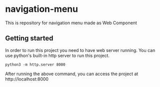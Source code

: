 # navigation-menu
This is repository for navigation menu made as Web Component


## Getting started
In order to run this project you need to have web server running. 
You can use python's built-in http server to run this project.

```
python3 -m http.server 8000
```

After running the above command, you can access the project at http://localhost:8000
